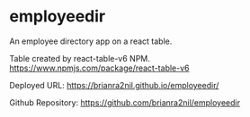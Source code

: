 # employeedir

An employee directory app on a react table.

Table created by react-table-v6 NPM.  https://www.npmjs.com/package/react-table-v6

Deployed URL:
 https://brianra2nil.github.io/employeedir/

 Github Repository:
 https://github.com/brianra2nil/employeedir

 

